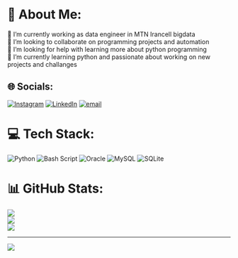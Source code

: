# 💫 About Me:
🔭 I’m currently working as data engineer in MTN Irancell bigdata<br>👯 I’m looking to collaborate on programming projects and automation<br>🤝 I’m looking for help with learning more about python programming<br>🌱 I’m currently learning python and passionate about working on new projects and challanges


## 🌐 Socials:
[![Instagram](https://img.shields.io/badge/Instagram-%23E4405F.svg?logo=Instagram&logoColor=white)](https://instagram.com/erfan_r4s) [![LinkedIn](https://img.shields.io/badge/LinkedIn-%230077B5.svg?logo=linkedin&logoColor=white)](https://linkedin.com/in/erfan-souri-147833292) [![email](https://img.shields.io/badge/Email-D14836?logo=gmail&logoColor=white)](mailto:erfan.souri44@gmail.com) 

# 💻 Tech Stack:
![Python](https://img.shields.io/badge/python-3670A0?style=for-the-badge&logo=python&logoColor=ffdd54) ![Bash Script](https://img.shields.io/badge/bash_script-%23121011.svg?style=for-the-badge&logo=gnu-bash&logoColor=white) ![Oracle](https://img.shields.io/badge/Oracle-F80000?style=for-the-badge&logo=oracle&logoColor=white) ![MySQL](https://img.shields.io/badge/mysql-4479A1.svg?style=for-the-badge&logo=mysql&logoColor=white) ![SQLite](https://img.shields.io/badge/sqlite-%2307405e.svg?style=for-the-badge&logo=sqlite&logoColor=white)
# 📊 GitHub Stats:
![](https://github-readme-stats.vercel.app/api?username=Erfan-Souri&theme=dark&hide_border=false&include_all_commits=true&count_private=true)<br/>
![](https://nirzak-streak-stats.vercel.app/?user=Erfan-Souri&theme=dark&hide_border=false)<br/>
![](https://github-readme-stats.vercel.app/api/top-langs/?username=Erfan-Souri&theme=dark&hide_border=false&include_all_commits=true&count_private=true&layout=compact)

---
[![](https://visitcount.itsvg.in/api?id=Erfan-Souri&icon=0&color=0)](https://visitcount.itsvg.in)

<!-- Proudly created with GPRM ( https://gprm.itsvg.in ) -->
